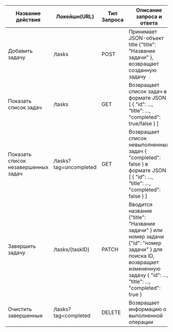 | Название действия | Локейшн(URL) | Тип Запроса | Описание запроса и ответа |
|----------|----------|----------|-------------------|
| Добавить задачу | /tasks | POST | Принимает JSON-объект title {"title": "Название задачи" }, возвращает созданную задачу |
| Показать список задач | /tasks | GET | Возвращает список задач в формате JSON [ { "id": ..., "title": ..., "completed": true/false } ] |
| Показать список незавершенных задач | /tasks?tag=uncompleted | GET | Возвращает список невыполненных задач { "completed": false }  в формате JSON [ { "id": ..., "title": ..., "completed": false } ] |
| Завершить задачу | /tasks/{taskID} | PATCH | Вводится название {"title": "Название задачи" } или номер задачи {"id": "номер задачи" } для поиска ID, возвращает измененную задачу { "id": ..., "title": ..., "completed": true } |
| Очистить завершенные | /tasks?tag=completed | DELETE | Возвращает информацию о выполненной операции |

